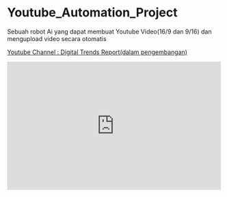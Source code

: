 # Youtube_Automation_Project
Sebuah robot Ai  yang dapat membuat Youtube Video(16/9 dan 9/16) dan mengupload video secara otomatis 


<a href="https://youtube.com/@DigitalTrendsReport">Youtube Channel : Digital Trends Report(dalam pengembangan)</a><br>

<iframe src="https://www.google.com" width="500" height="300" frameborder="0"></iframe>


